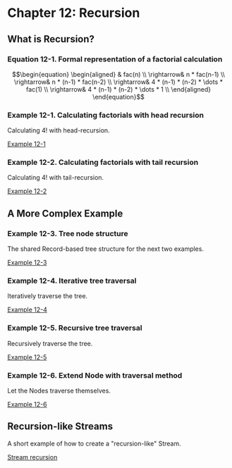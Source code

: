 # Chapter 12: Recursion

## What is Recursion?

### Equation 12-1. Formal representation of a factorial calculation

```math
\begin{equation}
\begin{aligned}
    & fac(n) \\
    \rightarrow& n * fac(n-1) \\
    \rightarrow& n * (n-1) * fac(n-2) \\
    \rightarrow& 4 * (n-1) * (n-2) * \dots * fac(1) \\
    \rightarrow& 4 * (n-1) * (n-2) * \dots * 1 \\
\end{aligned}
\end{equation}
```


### Example 12-1. Calculating factorials with head recursion

Calculating 4! with head-recursion.

[Example 12-1](example-12-1)

### Example 12-2. Calculating factorials with tail recursion

Calculating 4! with tail-recursion.

[Example 12-2](example-12-2)


## A More Complex Example

### Example 12-3. Tree node structure

The shared Record-based tree structure for the next two examples.

[Example 12-3](example-12-3)

### Example 12-4. Iterative tree traversal

Iteratively traverse the tree.

[Example 12-4](example-12-4)

### Example 12-5. Recursive tree traversal

Recursively traverse the tree.

[Example 12-5](example-12-5)

### Example 12-6. Extend Node<T> with traversal method

Let the Nodes traverse themselves.

[Example 12-6](example-12-6)


## Recursion-like Streams

A short example of how to create a "recursion-like" Stream.

[Stream recursion](stream-recursion/stream-recursion.md)
